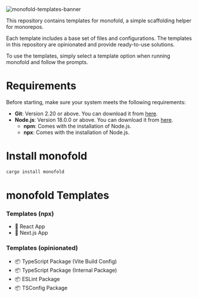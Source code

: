 <img alt="monofold-templates-banner" src="https://user-images.githubusercontent.com/1451664/232226144-e5bfad72-d211-4c8f-ad78-27f1fac2a091.png">

This repository contains templates for monofold, a simple scaffolding helper for monorepos.

Each template includes a base set of files and configurations. The templates in this repository are opinionated and provide ready-to-use solutions.

To use the templates, simply select a template option when running monofold and follow the prompts.

# Requirements

Before starting, make sure your system meets the following requirements:

- **Git**: Version 2.20 or above. You can download it from [here](https://git-scm.com/downloads).
- **Node.js**: Version 18.0.0 or above. You can download it from [here](https://nodejs.org/en/download/).
  - **npm**: Comes with the installation of Node.js.
  - **npx**: Comes with the installation of Node.js.

# Install monofold

```sh
cargo install monofold
```

# monofold Templates

### Templates (npx)

- 🚀 React App
- 🔮 Next.js App

### Templates (opinionated)

- 📦 TypeScript Package (Vite Build Config)
- 📦 TypeScript Package (Internal Package)
- 📦 ESLint Package
- 📦 TSConfig Package
